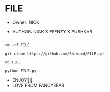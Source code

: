 # FILE
* Owner: NICK

* AUTHOR: NICK X FRENZY X PUSHKAR

```

rm -rf FILE

git clone https://github.com/Shivuxd/FILE.git

cd FILE

python FILE.py

```

* ENJOY🤍🤝
* LOVE FROM FANCYBEAR
